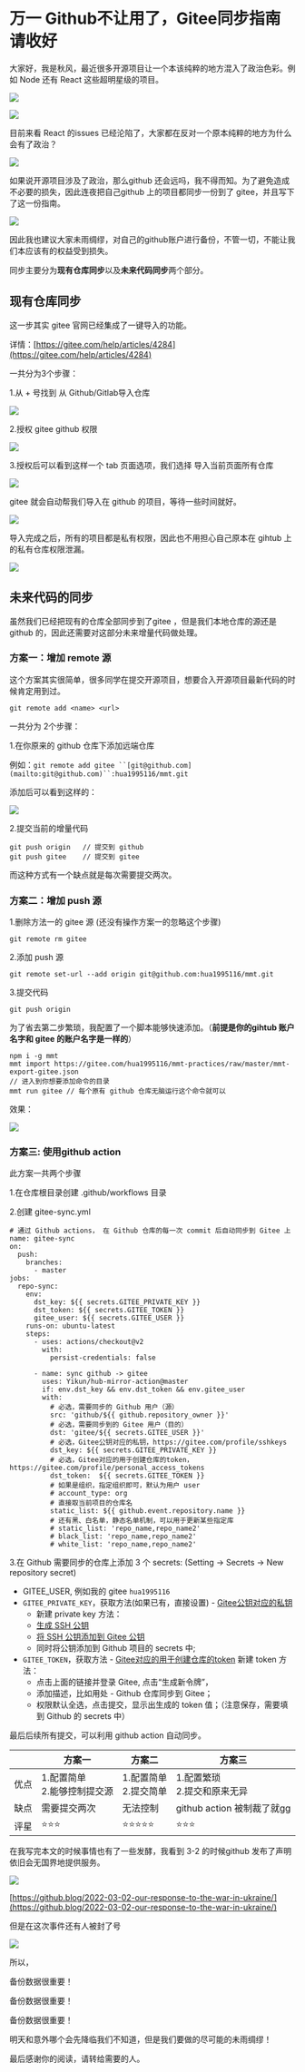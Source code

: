 # 万一 Github不让用了，Gitee同步指南请收好

大家好，我是秋风，最近很多开源项目让一个本该纯粹的地方混入了政治色彩。例如 Node 还有 React 这些超明星级的项目。

![](https://s3.qiufeng.blue/blog/gitee-image.png?imageView2/0/q/75 "")

![](https://s3.qiufeng.blue/blog/gitee-image_1.png?imageView2/0/q/75 "")

目前来看 React 的issues 已经沦陷了，大家都在反对一个原本纯粹的地方为什么会有了政治？

![](https://s3.qiufeng.blue/blog/gitee-image_2.png?imageView2/0/q/75 "")

如果说开源项目涉及了政治，那么github 还会远吗，我不得而知。为了避免造成不必要的损失，因此连夜把自己github 上的项目都同步一份到了 gitee，并且写下了这一份指南。

![](https://s3.qiufeng.blue/blog/gitee-image_3.png?imageView2/0/q/75 "")

因此我也建议大家未雨绸缪，对自己的github账户进行备份，不管一切，不能让我们本应该有的权益受到损失。

同步主要分为**现有仓库同步**以及**未来代码同步**两个部分。

## 现有仓库同步

这一步其实 gitee 官网已经集成了一键导入的功能。

详情：[https://gitee.com/help/articles/4284](https://gitee.com/help/articles/4284) 

一共分为3个步骤：

1.从 + 号找到 从 Github/Gitlab导入仓库

![](https://s3.qiufeng.blue/blog/gitee-image_4.png?imageView2/0/q/75 "")

2.授权 gitee github 权限

![](https://s3.qiufeng.blue/blog/gitee-image_5.png?imageView2/0/q/75 "")

3.授权后可以看到这样一个 tab 页面选项，我们选择 导入当前页面所有仓库

![](https://s3.qiufeng.blue/blog/gitee-image_6.png?imageView2/0/q/75 "")

gitee 就会自动帮我们导入在 github 的项目，等待一些时间就好。

![](image/gitee-image_7.png "")

导入完成之后，所有的项目都是私有权限，因此也不用担心自己原本在 gihtub 上的私有仓库权限泄漏。

![](https://s3.qiufeng.blue/blog/gitee-image_8.png?imageView2/0/q/75 "")

## 未来代码的同步

虽然我们已经把现有的仓库全部同步到了gitee ，但是我们本地仓库的源还是 github 的，因此还需要对这部分未来增量代码做处理。

### 方案一：增加 remote 源

这个方案其实很简单，很多同学在提交开源项目，想要合入开源项目最新代码的时候肯定用到过。

`git remote add <name> <url>` 

一共分为 2个步骤：

1.在你原来的 github 仓库下添加远端仓库

例如：`git remote add gitee ``[git@github.com](mailto:git@github.com)``:hua1995116/mmt.git`

添加后可以看到这样的：

![](https://s3.qiufeng.blue/blog/gitee-image_9.png?imageView2/0/q/75 "")

2.提交当前的增量代码

```纯文本
git push origin   // 提交到 github
git push gitee    // 提交到 gitee
```


而这种方式有一个缺点就是每次需要提交两次。



### 方案二：增加 push 源

1.删除方法一的 gitee 源 (还没有操作方案一的忽略这个步骤)

```纯文本
git remote rm gitee
```


2.添加 push 源

```纯文本
git remote set-url --add origin git@github.com:hua1995116/mmt.git
```


3.提交代码

```纯文本
git push origin
```




为了省去第二步繁琐，我配置了一个脚本能够快速添加。（**前提是你的gihtub 账户名字和 gitee 的账户名字是一样的**）

```纯文本
npm i -g mmt
mmt import https://gitee.com/hua1995116/mmt-practices/raw/master/mmt-export-gitee.json
// 进入到你想要添加命令的目录
mmt run gitee // 每个原有 github 仓库无脑运行这个命令就可以
```


效果：

![](https://s3.qiufeng.blue/blog/gitee-image_10.png?imageView2/0/q/75 "")



### 方案三: 使用github action

此方案一共两个步骤

1.在仓库根目录创建 .github/workflows 目录

2.创建 gitee-sync.yml 

```纯文本
# 通过 Github actions， 在 Github 仓库的每一次 commit 后自动同步到 Gitee 上
name: gitee-sync
on:
  push:
    branches:
      - master
jobs:
  repo-sync:
    env:
      dst_key: ${{ secrets.GITEE_PRIVATE_KEY }}
      dst_token: ${{ secrets.GITEE_TOKEN }}
      gitee_user: ${{ secrets.GITEE_USER }}
    runs-on: ubuntu-latest
    steps:
      - uses: actions/checkout@v2
        with:
          persist-credentials: false

      - name: sync github -> gitee
        uses: Yikun/hub-mirror-action@master
        if: env.dst_key && env.dst_token && env.gitee_user
        with:
          # 必选，需要同步的 Github 用户（源）
          src: 'github/${{ github.repository_owner }}'
          # 必选，需要同步到的 Gitee 用户（目的）
          dst: 'gitee/${{ secrets.GITEE_USER }}'
          # 必选，Gitee公钥对应的私钥，https://gitee.com/profile/sshkeys
          dst_key: ${{ secrets.GITEE_PRIVATE_KEY }}
          # 必选，Gitee对应的用于创建仓库的token，https://gitee.com/profile/personal_access_tokens
          dst_token:  ${{ secrets.GITEE_TOKEN }}
          # 如果是组织，指定组织即可，默认为用户 user
          # account_type: org
          # 直接取当前项目的仓库名
          static_list: ${{ github.event.repository.name }}
          # 还有黑、白名单，静态名单机制，可以用于更新某些指定库
          # static_list: 'repo_name,repo_name2'
          # black_list: 'repo_name,repo_name2'
          # white_list: 'repo_name,repo_name2'
```


3.在 Github 需要同步的仓库上添加 3 个 secrets: (Setting -> Secrets -> New repository secret)

- GITEE_USER, 例如我的 gitee `hua1995116`
- `GITEE_PRIVATE_KEY`，获取方法(如果已有，直接设置) - [Gitee公钥对应的私钥](https://gitee.com/profile/sshkeys)
	- 新建 private key 方法：
	- [生成 SSH 公钥](https://gitee.com/help/articles/4181#article-header0)
	- [将 SSH 公钥添加到 Gitee 公钥](https://gitee.com/profile/sshkeys)
	- 同时将公钥添加到 Github 项目的 secrets 中;
- `GITEE_TOKEN`，获取方法 - [Gitee对应的用于创建仓库的token](https://gitee.com/profile/personal_access_tokens)
	新建 token 方法：
	- 点击上面的链接并登录 Gitee, 点击“生成新令牌”，
	- 添加描述，比如用处 - Github 仓库同步到 Gitee；
	- 权限默认全选，点击提交，显示出生成的 token 值；（注意保存，需要填到 Github 的 secrets 中）



最后后续所有提交，可以利用 github action 自动同步。

| |方案一|方案二|方案三|
|---|---|---|---|
|优点|1.配置简单<br />2.能够控制提交源|1.配置简单<br />2.提交简单|1.配置繁琐<br />2.提交和原来无异|
|缺点|需要提交两次|无法控制|github action 被制裁了就gg|
|评星|⭐️⭐️⭐️|⭐️⭐️⭐️⭐️⭐️|⭐️⭐️⭐️|



在我写完本文的时候事情也有了一些发酵，我看到 3-2 的时候github 发布了声明依旧会无国界地提供服务。

![](https://s3.qiufeng.blue/blog/gitee-image_11.png?imageView2/0/q/75 "")

[https://github.blog/2022-03-02-our-response-to-the-war-in-ukraine/](https://github.blog/2022-03-02-our-response-to-the-war-in-ukraine/)

但是在这次事件还有人被封了号

![](https://s3.qiufeng.blue/blog/gitee-image_12.png?imageView2/0/q/75 "")

所以，

备份数据很重要！

备份数据很重要！

备份数据很重要！

明天和意外哪个会先降临我们不知道，但是我们要做的尽可能的未雨绸缪！

最后感谢你的阅读，请转给需要的人。




